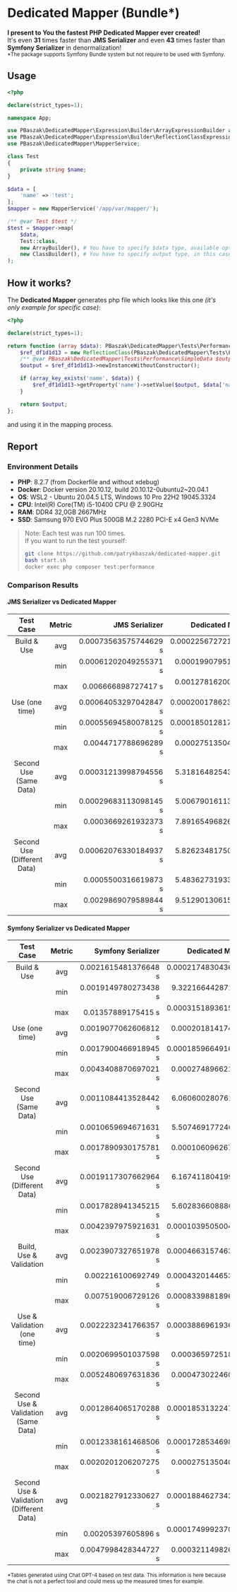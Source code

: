 # Dedicated Mapper (Bundle*) #
**I present to You the fastest PHP Dedicated Mapper ever created!**<br>
It's even **31** times faster than **JMS Serializer** and even **43** times faster than **Symfony Serializer** in denormalization!<br>
<sub>*The package supports Symfony Bundle system but not require to be used with Symfony.</sub>

## Usage
```php
<?php

declare(strict_types=1);

namespace App;

use PBaszak\DedicatedMapper\Expression\Builder\ArrayExpressionBuilder as ArrayBuilder;
use PBaszak\DedicatedMapper\Expression\Builder\ReflectionClassExpressionBuilder as ClassBuilder;
use PBaszak\DedicatedMapper\MapperService;

class Test
{
    private string $name;
}

$data = [
    'name' => 'test';
];
$mapper = new MapperService('/app/var/mapper/');

/** @var Test $test */
$test = $mapper->map(
    $data, 
    Test::class,
    new ArrayBuilder(), # You have to specify $data type, available options: 'array', 'object', 'class object'. In this case it's a `array`
    new ClassBuilder(), # You have to specify output type, in this case it's `class object` based on the blueprint class `Test`.
);
```

## How it works?
The **Dedicated Mapper** generates php file which looks like this one *(it's only example for specific case)*:

```php
<?php

declare(strict_types=1);

return function (array $data): PBaszak\DedicatedMapper\Tests\Performance\SimpleData {
    $ref_df1d1d13 = new ReflectionClass(PBaszak\DedicatedMapper\Tests\Performance\SimpleData::class);
    /** @var PBaszak\DedicatedMapper\Tests\Performance\SimpleData $output */
    $output = $ref_df1d1d13->newInstanceWithoutConstructor();

    if (array_key_exists('name', $data)) {
        $ref_df1d1d13->getProperty('name')->setValue($output, $data['name']);
    }

    return $output;
};
```

and using it in the mapping process.

## Report ##
### Environment Details
- **PHP**: 8.2.7 (from Dockerfile and without xdebug)
- **Docker**: Docker version 20.10.12, build 20.10.12-0ubuntu2~20.04.1
- **OS**: WSL2 - Ubuntu 20.04.5 LTS, Windows 10 Pro 22H2 19045.3324
- **CPU**: Intel(R) Core(TM) i5-10400 CPU @ 2.90GHz
- **RAM**: DDR4 32,0GB 2667MHz
- **SSD**: Samsung 970 EVO Plus 500GB M.2 2280 PCI-E x4 Gen3 NVMe

> Note:  Each test was run 100 times.<br>
> If you want to run the test yourself:
> ```sh
> git clone https://github.com/patrykbaszak/dedicated-mapper.git
> bash start.sh
> docker exec php composer test:performance
> ``` 

### Comparison Results

#### JMS Serializer vs Dedicated Mapper

| Test Case                         | Metric | JMS Serializer        | Dedicated Mapper       | Performance Gain      |
|:---------------------------------:|:------:|----------------------:|-----------------------:|----------------------:|
| Build & Use                       | avg    | 0.00073563575744629 s | 0.00022567272186279 s  | 3.26x faster          |
|                                   | min    | 0.00061202049255371 s | 0.0001990795135498 s   | 3.07x faster          |
|                                   | max    | 0.006666898727417 s   | 0.0012781620025635 s   | 5.22x faster          |
| Use (one time)                    | avg    | 0.00064053297042847 s | 0.00020017862319946 s  | 3.2x faster           |
|                                   | min    | 0.00055694580078125 s | 0.00018501281738281 s  | 3.01x faster          |
|                                   | max    | 0.0044717788696289 s  | 0.0002751350402832 s   | 16.25x faster         |
| Second Use (Same Data)            | avg    | 0.00031213998794556 s | 5.3181648254395E-5 s   | 5.87x faster          |
|                                   | min    | 0.00029683113098145 s | 5.0067901611328E-5 s   | 5.93x faster          |
|                                   | max    | 0.0003669261932373 s  | 7.8916549682617E-5 s   | 4.65x faster          |
| Second Use (Different Data)       | avg    | 0.00062076330184937 s | 5.8262348175049E-5 s   | 10.65x faster         |
|                                   | min    | 0.0005500316619873 s  | 5.4836273193359E-5 s   | 10.03x faster         |
|                                   | max    | 0.0029869079589844 s  | 9.5129013061523E-5 s   | 31.4x faster          |


#### Symfony Serializer vs Dedicated Mapper

| Test Case                         | Metric | Symfony Serializer     | Dedicated Mapper       | Performance Gain      |
|:---------------------------------:|:------:|-----------------------:|-----------------------:|----------------------:|
| Build & Use                       | avg    | 0.0021615481376648 s   | 0.00021748304367065 s  | 9.94x faster          |
|                                   | min    | 0.0019149780273438 s   | 9.3221664428711E-5 s   | 20.54x faster         |
|                                   | max    | 0.01357889175415 s     | 0.00031518936157227 s  | 43.08x faster         |
| Use (one time)                    | avg    | 0.0019077062606812 s   | 0.0002018141746521 s   | 9.45x faster          |
|                                   | min    | 0.0017900466918945 s   | 0.00018596649169922 s  | 9.63x faster          |
|                                   | max    | 0.0043408870697021 s   | 0.0002748966217041 s   | 15.79x faster         |
| Second Use (Same Data)            | avg    | 0.0011084413528442 s   | 6.0606002807617E-5 s   | 18.29x faster         |
|                                   | min    | 0.0010659694671631 s   | 5.5074691772461E-5 s   | 19.35x faster         |
|                                   | max    | 0.0017890930175781 s   | 0.0001060962677002 s   | 16.86x faster         |
| Second Use (Different Data)       | avg    | 0.0019117307662964 s   | 6.1674118041992E-5 s   | 31x faster            |
|                                   | min    | 0.0017828941345215 s   | 5.6028366088867E-5 s   | 31.82x faster         |
|                                   | max    | 0.0042397975921631 s   | 0.00010395050048828 s  | 40.79x faster         |
| Build, Use & Validation           | avg    | 0.0023907327651978 s   | 0.00046631574630737 s  | 5.13x faster          |
|                                   | min    | 0.002216100692749 s    | 0.00043201446533203 s  | 5.13x faster          |
|                                   | max    | 0.007519006729126 s    | 0.00083398818969727 s  | 9.02x faster          |
| Use & Validation (one time)       | avg    | 0.0022232341766357 s   | 0.00038869619369507 s  | 5.72x faster          |
|                                   | min    | 0.0020699501037598 s   | 0.0003659725189209 s   | 5.66x faster          |
|                                   | max    | 0.0052480697631836 s   | 0.0004730224609375 s   | 11.09x faster         |
| Second Use & Validation (Same Data) | avg | 0.0012864065170288 s   | 0.00018531322479248 s  | 6.94x faster          |
|                                   | min    | 0.0012338161468506 s   | 0.00017285346984863 s  | 7.14x faster          |
|                                   | max    | 0.0020201206207275 s   | 0.0002751350402832 s   | 7.34x faster          |
| Second Use & Validation (Different Data) | avg | 0.0021827912330627 s | 0.00018846273422241 s  | 11.58x faster         |
|                                   | min    | 0.00205397605896 s     | 0.00017499923706055 s  | 11.74x faster         |
|                                   | max    | 0.0047998428344727 s   | 0.0003211498260498 s   | 14.95x faster         |

<sub>*Tables generated using Chat GPT-4 based on test data. This information is here because the chat is not a perfect tool and could mess up the measured times for example.</sub>
